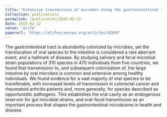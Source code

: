 ```yaml
---
title: "Extensive transmission of microbes along the gastrointestinal tract."
collection: publications
permalink: /publication/2019-02-12
date: 2019-02-12
venue: 'eLife'
paperurl: 'https://elifesciences.org/articles/42693'
---
```

The gastrointestinal tract is abundantly colonized by microbes, yet the
translocation of oral species to the intestine is considered a rare aberrant
event, and a hallmark of disease. By studying salivary and fecal microbial
strain populations of 310 species in 470 individuals from five countries, we
found that transmission to, and subsequent colonization of, the large
intestine by oral microbes is common and extensive among healthy individuals.
We found evidence for a vast majority of oral species to be transferable,
with increased levels of transmission in colorectal cancer and rheumatoid
arthritis patients and, more generally, for species described as opportunistic
pathogens. This establishes the oral cavity as an endogenous reservoir for
gut microbial strains, and oral-fecal transmission as an important process
that shapes the gastrointestinal microbiome in health and disease.
